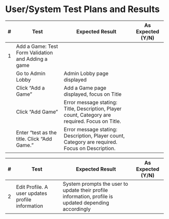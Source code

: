 # User/System Test Plans and Results

|\#|Test|Expected Result|As Expected (Y/N)|
|--|----|---------------|-----------------|
|1|Add a Game: Test Form Validation and Adding a game|
||Go to Admin Lobby|Admin Lobby page displayed||
||Click “Add a Game”|Add a Game page displayed, focus on Title||
||Click “Add Game”|Error message stating: Title, Description, Player count, Category are required. Focus on Title.||
||Enter “test as the title. Click “Add Game.”|Error message stating: Description, Player count, Category are required. Focus on Description.||

|\#|Test|Expected Result|As Expected (Y/N)|
|--|----|---------------|-----------------|
|2|Edit Profile. A user updates profile information|System prompts the user to update their profile information, profile is updated depending accordingly||